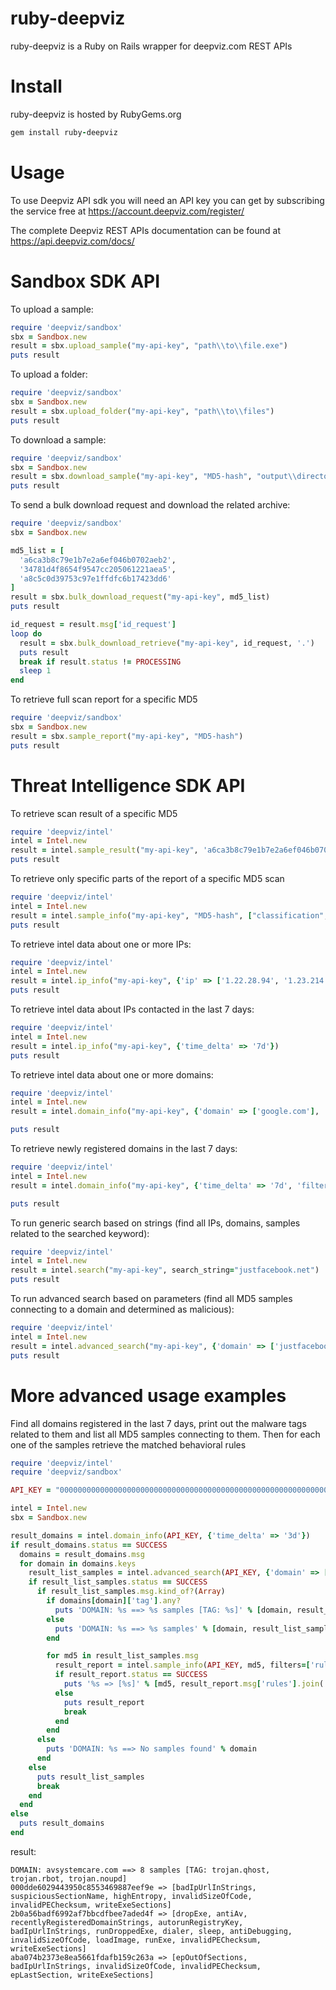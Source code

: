 # ruby-deepviz
ruby-deepviz is a Ruby on Rails wrapper for deepviz.com REST APIs

# Install

ruby-deepviz is hosted by RubyGems.org

```ruby
gem install ruby-deepviz
```

# Usage
To use Deepviz API sdk you will need an API key you can get by
subscribing the service free at https://account.deepviz.com/register/

The complete Deepviz REST APIs documentation can be found at https://api.deepviz.com/docs/

# Sandbox SDK API

To upload a sample:

```ruby
require 'deepviz/sandbox'
sbx = Sandbox.new
result = sbx.upload_sample("my-api-key", "path\\to\\file.exe")
puts result
```

To upload a folder:

```ruby
require 'deepviz/sandbox'
sbx = Sandbox.new
result = sbx.upload_folder("my-api-key", "path\\to\\files")
puts result
```

To download a sample:

```ruby
require 'deepviz/sandbox'
sbx = Sandbox.new
result = sbx.download_sample("my-api-key", "MD5-hash", "output\\directory\\")
puts result
```

To send a bulk download request and download the related archive:

```ruby
require 'deepviz/sandbox'
sbx = Sandbox.new

md5_list = [
  'a6ca3b8c79e1b7e2a6ef046b0702aeb2',
  '34781d4f8654f9547cc205061221aea5',
  'a8c5c0d39753c97e1ffdfc6b17423dd6'
]
result = sbx.bulk_download_request("my-api-key", md5_list)
puts result

id_request = result.msg['id_request']
loop do
  result = sbx.bulk_download_retrieve("my-api-key", id_request, '.')
  puts result
  break if result.status != PROCESSING
  sleep 1
end
```

To retrieve full scan report for a specific MD5

```ruby
require 'deepviz/sandbox'
sbx = Sandbox.new
result = sbx.sample_report("my-api-key", "MD5-hash")
puts result
```

# Threat Intelligence SDK API

To retrieve scan result of a specific MD5

```ruby
require 'deepviz/intel'
intel = Intel.new
result = intel.sample_result("my-api-key", 'a6ca3b8c79e1b7e2a6ef046b0702aeb2')
puts result
```

To retrieve only specific parts of the report of a specific MD5 scan

```ruby
require 'deepviz/intel'
intel = Intel.new
result = intel.sample_info("my-api-key", "MD5-hash", ["classification","rules"])
puts result
```

To retrieve intel data about one or more IPs:

```ruby
require 'deepviz/intel'
intel = Intel.new
result = intel.ip_info("my-api-key", {'ip' => ['1.22.28.94', '1.23.214.1']})
puts result
```

To retrieve intel data about IPs contacted in the last 7 days:

```ruby
require 'deepviz/intel'
intel = Intel.new
result = intel.ip_info("my-api-key", {'time_delta' => '7d'})
puts result
```

To retrieve intel data about one or more domains:

```ruby
require 'deepviz/intel'
intel = Intel.new
result = intel.domain_info("my-api-key", {'domain' => ['google.com'], 'filters' => ["sub_domains"]})

puts result
```

To retrieve newly registered domains in the last 7 days:

```ruby
require 'deepviz/intel'
intel = Intel.new
result = intel.domain_info("my-api-key", {'time_delta' => '7d', 'filters' => ["whois"]})

puts result
```

To run generic search based on strings 
(find all IPs, domains, samples related to the searched keyword):

```ruby
require 'deepviz/intel'
intel = Intel.new
result = intel.search("my-api-key", search_string="justfacebook.net")
puts result
```

To run advanced search based on parameters
(find all MD5 samples connecting to a domain and determined as malicious):

```ruby
require 'deepviz/intel'
intel = Intel.new
result = intel.advanced_search("my-api-key", {'domain' => ['justfacebook.net'], 'classification' => 'M'})
puts result
```

# More advanced usage examples

Find all domains registered in the last 7 days, print out the malware tags related to them and 
list all MD5 samples connecting to them. Then for each one of the samples retrieve the matched
behavioral rules

```ruby
require 'deepviz/intel'
require 'deepviz/sandbox'

API_KEY = "0000000000000000000000000000000000000000000000000000000000000000"

intel = Intel.new
sbx = Sandbox.new

result_domains = intel.domain_info(API_KEY, {'time_delta' => '3d'})
if result_domains.status == SUCCESS
  domains = result_domains.msg
  for domain in domains.keys
    result_list_samples = intel.advanced_search(API_KEY, {'domain' => [domain], 'classification' => 'M'})
    if result_list_samples.status == SUCCESS
      if result_list_samples.msg.kind_of?(Array)
        if domains[domain]['tag'].any?
          puts 'DOMAIN: %s ==> %s samples [TAG: %s]' % [domain, result_list_samples.msg.length, domains[domain]['tag'].join(', ')]
        else
          puts 'DOMAIN: %s ==> %s samples' % [domain, result_list_samples.msg.length]
        end

        for md5 in result_list_samples.msg
          result_report = intel.sample_info(API_KEY, md5, filters=['rules'])
          if result_report.status == SUCCESS
            puts '%s => [%s]' % [md5, result_report.msg['rules'].join(',')]
          else
            puts result_report
            break
          end
        end
      else
        puts 'DOMAIN: %s ==> No samples found' % domain
      end
    else
      puts result_list_samples
      break
    end
  end
else
  puts result_domains
end
```
result:

```
DOMAIN: avsystemcare.com ==> 8 samples [TAG: trojan.qhost, trojan.rbot, trojan.noupd]
000dde6029443950c8553469887eef9e => [badIpUrlInStrings, suspiciousSectionName, highEntropy, invalidSizeOfCode, invalidPEChecksum, writeExeSections]
2b0a56badf6992af7bbcdfbee7aded4f => [dropExe, antiAv, recentlyRegisteredDomainStrings, autorunRegistryKey, badIpUrlInStrings, runDroppedExe, dialer, sleep, antiDebugging, invalidSizeOfCode, loadImage, runExe, invalidPEChecksum, writeExeSections]
aba074b2373e8ea5661fdafb159c263a => [epOutOfSections, badIpUrlInStrings, invalidSizeOfCode, invalidPEChecksum, epLastSection, writeExeSections]
```